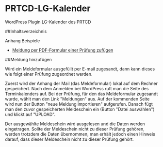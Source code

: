 # PRTCD-LG-Kalender
WordPress Plugin LG-Kalender des PRTCD

##Inhaltsverzeichnis

Anhang Beispiele
- [Meldung per PDF-Formular einer Prüfung zufügen](#meldung-hinzufügen)

##Meldung hinzufügen

Wird ein Meldeformular ausgefüllt per E-mail zugesandt, dann kann dieses wie folgt einer Prüfung zugeordnet werden.

Zuerst wird der Anhang der Mail (das Meldeformular) lokal auf dem Rechner gespeichert. Nach dem Anmelden bei WordPress ruft man die Seite des Terminkalenders
auf. Bei der Prüfung, für den das Meldeformular zugesandt wurde, wählt man den Link "Meldungen" aus. Auf der kommenden Seite wird nun der Button "neue Meldung importieren" aufgerufen. Danach fügt man den zuvor gespeicherten Meldeschein ein (Button "Datei auswählen") und klickt auf "UPLOAD".

Der ausgewählte Meldeschein wird ausgelesen und die Daten werden eingetragen. Sollte der Meldeschein nicht zu dieser Prüfung gehören, werden trotzdem die Daten übernommen, man erhält jedoch einen Hinweis darauf, dass dieser Meldeschein nicht zu dieser Prüfung gehört.
